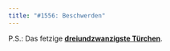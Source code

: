 ```yaml
---
title: "#1556: Beschwerden"
---
```


P.S.:
Das fetzige <a href="http://www.fonflatter.de/advent09"><strong>dreiundzwanzigste Türchen</strong></a>. 
